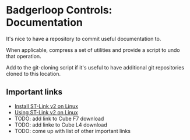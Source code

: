 # Badgerloop Controls: Documentation

It's nice to have a repository to commit useful documentation to.

When applicable, compress a set of utilities and provide a script to
undo that operation.

Add to the git-cloning script if it's useful to have additional git
repositories cloned to this location.

## Important links

* [Install ST-Link v2 on Linux](http://fishpepper.de/2016/09/16/installing-using-st-link-v2-to-flash-stm32-on-linux/)
* [Using ST-Link v2 on Linux](http://fishpepper.de/2016/09/16/openground-part-3-swd-st-link-debugger/)
* TODO: add link to Cube F7 download
* TODO: add linke to Cube L4 download
* TODO: come up with list of other important links
